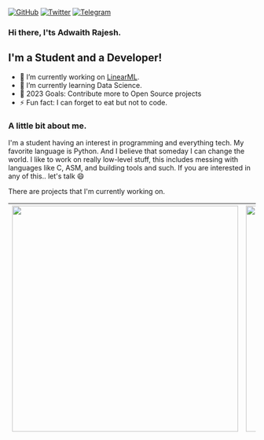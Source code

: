 [![GitHub](https://img.shields.io/badge/GitHub-100000?style=for-the-badge&logo=github&logoColor=white)](https://github.com/Adwaith-Rajesh)
[![Twitter](https://img.shields.io/badge/Twitter-1DA1F2?style=for-the-badge&logo=twitter&logoColor=white)](https://twitter.com/adwaith__rajesh)
[![Telegram](https://img.shields.io/badge/Telegram-2CA5E0?style=for-the-badge&logo=telegram&logoColor=white)](https://t.me/adwaithrajesh5)

### Hi there, I'ts Adwaith Rajesh.

## I'm a Student and a Developer!

- 🔭 I’m currently working on [LinearML](https://github.com/Adwaith-Rajesh/LinearML).
- 🌱 I’m currently learning Data Science.
- 🥅 2023 Goals: Contribute more to Open Source projects
- ⚡ Fun fact: I can forget to eat but not to code.

### A little bit about me.

I'm a student having an interest in programming and everything tech. My favorite language is Python.
And I believe that someday I can change the world.
I like to work on really low-level stuff, this includes messing with languages like C, ASM, and building tools and such.
If you are interested in any of this.. let's talk 😄

There are projects that I'm currently working on.

| <a href="https://github.com/Adwaith-Rajesh/LinearML"><img src="https://gitlab.com/adwaithrajesh/raw-files/-/raw/main/gh-invite-card.png" width="460px"></a> | <a href="https://github.com/Adwaith-Rajesh/buildme"><img src="https://gitlab.com/adwaithrajesh/raw-files/-/raw/main/buildme-invite-card.png" width="460px"></a> |
| ----------------------------------------------------------------------------------------------------------------------------------------------------------- | --------------------------------------------------------------------------------------------------------------------------------------------------------------- |
